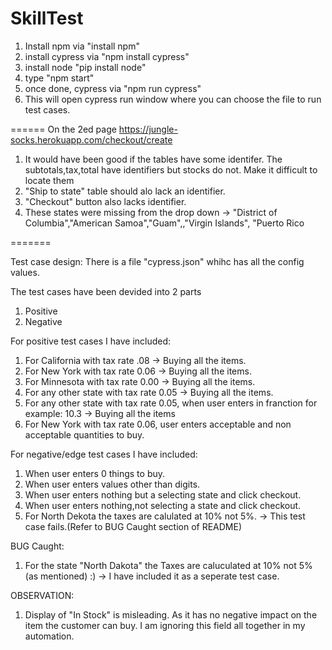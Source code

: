 # SkillTest
1. Install npm via "install npm"
2. install cypress via "npm install cypress"
3. install node "pip install node"
4. type "npm start"
5. once done, cypress via "npm run cypress"
6. This will open cypress run window where you can choose the file to run test cases.

======
On the 2ed page https://jungle-socks.herokuapp.com/checkout/create
1. It would have been good if the tables have some identifer. 
The subtotals,tax,total have identifiers but stocks do not. Make it difficult to locate them
2. "Ship to state" table should alo lack an identifier.
3. "Checkout" button also lacks identifier.
4. These states were missing from the drop down -> "District of Columbia","American Samoa","Guam",,"Virgin Islands", "Puerto Rico

=======

Test case design:
There is a file "cypress.json" whihc has all the config values.

The test cases have been devided into 2 parts
1. Positive
2. Negative

For positive test cases I have included: 
1. For California with tax rate .08 -> Buying all the items.
2. For New York with tax rate 0.06 -> Buying all the items.
3. For Minnesota with tax rate 0.00 -> Buying all the items.
4. For any other state with tax rate 0.05 -> Buying all the items.
5. For any other state with tax rate 0.05, when user enters in franction for example: 10.3 -> Buying all the items 
6. For New York with tax rate 0.06, user enters acceptable and non acceptable quantities to buy.

For negative/edge test cases I have included:
1. When user enters 0 things to buy.
2. When user enters values other than digits.
3. When user enters nothing but a selecting state and click checkout.
4. When user enters nothing,not selecting a state and click checkout.
5. For North Dekota the taxes are calulated at 10% not 5%. -> This test case fails.(Refer to BUG Caught section of README)

BUG Caught:
1. For the state "North Dakota" the Taxes are caluculated at 10% not 5% (as mentioned) :) -> I have included it as a seperate test case.

OBSERVATION:
1. Display of "In Stock" is misleading. As it has no negative impact on the item the customer can buy. I am ignoring this field all together in my automation.





